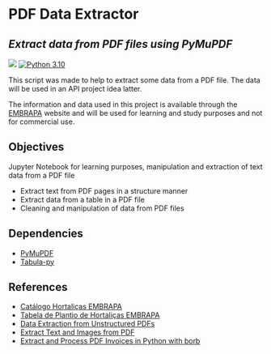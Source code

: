 # PDF Data Extractor

## _Extract data from PDF files using PyMuPDF_
![](https://img.shields.io/badge/Code-Python-informational?style=flat&logo=python&logoColor=white&color=blue)
[![Python 3.10](https://img.shields.io/badge/python-3.10-blue.svg)](https://www.python.org/downloads/release/python-3100/)

This script was made to help to extract some data from a PDF file. The data will be used in an API project idea latter.

The information and data used in this project is available through the [EMBRAPA](https://www.embrapa.br) website and will be used for learning and study purposes and not for commercial use.


## Objectives

Jupyter Notebook for learning purposes, manipulation and extraction of text data from a PDF file

* Extract text from PDF pages in a structure manner
* Extract data from a table in a PDF file
* Cleaning and manipulation of data from PDF files

## Dependencies

* [PyMuPDF](https://github.com/pymupdf/PyMuPDF-Utilities)
* [Tabula-py](https://tabula-py.readthedocs.io/en/latest/)

## References
* [Catálogo Hortaliças EMBRAPA](https://ainfo.cnptia.embrapa.br/digital/bitstream/item/194354/1/Catalogo-hortalicas.pdf)
* [Tabela de Plantio de Hortaliças EMBRAPA](https://www.embrapa.br/documents/1355126/2502095/tabela+de+informa%C3%A7%C3%B5es+para+o+plantio.docx+%281%29.pdf/66c01c27-30bf-8de4-9691-0dd365746d3f)
* [Data Extraction from Unstructured PDFs](https://www.analyticsvidhya.com/blog/2021/06/data-extraction-from-unstructured-pdfs/)
* [Extract Text and Images from PDF](https://geekyhumans.com/how-to-extract-text-and-images-from-pdf-using-python/)
* [Extract and Process PDF Invoices in Python with borb](https://stackabuse.com/automating-processing-pdf-invoices-in-python-with-borb/)

